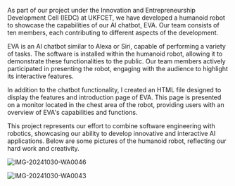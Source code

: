 As part of our project under the Innovation and Entrepreneurship Development Cell (IEDC) at UKFCET, we have developed a humanoid robot to showcase the capabilities of our AI chatbot, EVA. Our team consists of ten members, each contributing to different aspects of the development.

EVA is an AI chatbot similar to Alexa or Siri, capable of performing a variety of tasks. The software is installed within the humanoid robot, allowing it to demonstrate these functionalities to the public. Our team members actively participated in presenting the robot, engaging with the audience to highlight its interactive features.

In addition to the chatbot functionality, I created an HTML file designed to display the features and introduction page of EVA. This page is presented on a monitor located in the chest area of the robot, providing users with an overview of EVA's capabilities and functions.

This project represents our effort to combine software engineering with robotics, showcasing our ability to develop innovative and interactive AI applications. Below are some pictures of the humanoid robot, reflecting our hard work and creativity.

![IMG-20241030-WA0046](https://github.com/user-attachments/assets/0b749b67-899f-4a58-a7a8-1d2b55010504)

![IMG-20241030-WA0043](https://github.com/user-attachments/assets/28f43df2-3b1a-4ea5-9244-4b1901dc0745)



